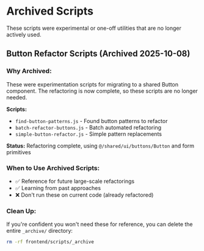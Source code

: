# Archived Scripts

These scripts were experimental or one-off utilities that are no longer actively used.

## Button Refactor Scripts (Archived 2025-10-08)

### Why Archived:

These were experimentation scripts for migrating to a shared Button component. The refactoring is now complete, so these scripts are no longer needed.

**Scripts:**
- `find-button-patterns.js` - Found button patterns to refactor
- `batch-refactor-buttons.js` - Batch automated refactoring
- `simple-button-refactor.js` - Simple pattern replacements

**Status:** Refactoring complete, using `@/shared/ui/buttons/Button` and form primitives

### When to Use Archived Scripts:

- ✅ Reference for future large-scale refactorings
- ✅ Learning from past approaches
- ❌ Don't run these on current code (already refactored)

### Clean Up:

If you're confident you won't need these for reference, you can delete the entire `_archive/` directory:

```bash
rm -rf frontend/scripts/_archive
```

